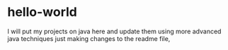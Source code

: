 # hello-world
I will put my projects on java here and update them using more advanced java techniques
just making changes to the readme file, 
